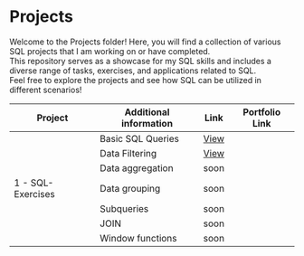 # Projects

Welcome to the Projects folder! Here, you will find a collection of various SQL projects that I am working on or have completed.  
This repository serves as a showcase for my SQL skills and includes a diverse range of tasks, exercises, and applications related to SQL.  
Feel free to explore the projects and see how SQL can be utilized in different scenarios!


| Project             | Additional information | Link                                                         |Portfolio Link                                    |
|---------------------|------------------------|--------------------------------------------------------------|--------------------------------------------------|                         
|                     | Basic SQL Queries      | [View](./SQL-Exercises/sql_simulator_basic_sql_queries.md)   |                                                  |
|                     | Data Filtering         | [View](./SQL-Exercises/sql_simulator_data_filtering.md)      |                                                  |
|                     | Data aggregation       |                    soon                                      |                                                  |
| 1 -  SQL-Exercises  | Data grouping          |                    soon                                      |                                                  |
|                     | Subqueries             |                    soon                                      |                                                  |
|                     | JOIN                   |                    soon                                      |                                                  |
|                     | Window functions       |                    soon                                      |                                                  |
